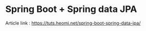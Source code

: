 # Spring Boot + Spring data JPA

Article link : https://tuts.heomi.net/spring-boot-spring-data-jpa/
